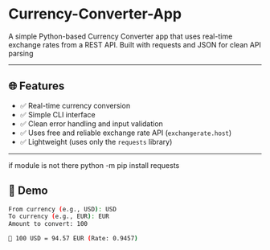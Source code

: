 # Currency-Converter-App
A simple Python-based Currency Converter app that uses real-time exchange rates from a REST API. Built with requests and JSON for clean API parsing

---

## 🌐 Features

- ✅ Real-time currency conversion
- ✅ Simple CLI interface
- ✅ Clean error handling and input validation
- ✅ Uses free and reliable exchange rate API (`exchangerate.host`)
- ✅ Lightweight (uses only the `requests` library)

---


if module is not there python -m pip install requests
## 🚀 Demo

```bash
From currency (e.g., USD): USD
To currency (e.g., EUR): EUR
Amount to convert: 100

💱 100 USD = 94.57 EUR (Rate: 0.9457)